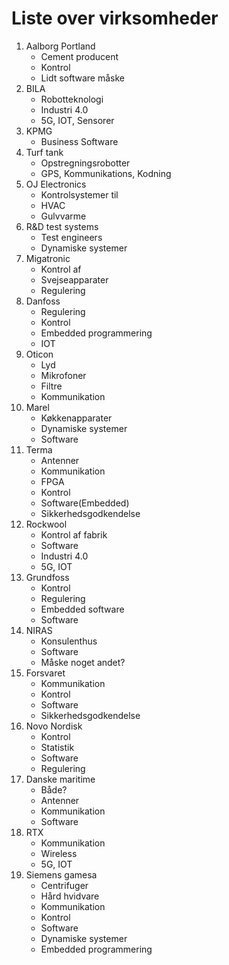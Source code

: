 # Liste over virksomheder


1. Aalborg Portland
    - Cement producent
    - Kontrol
    - Lidt software måske
2. BILA 
    - Robotteknologi
    - Industri 4.0
    - 5G, IOT, Sensorer
4. KPMG
    - Business Software
6. Turf tank
    - Opstregningsrobotter
    - GPS, Kommunikations, Kodning
8. OJ Electronics
    - Kontrolsystemer til
    - HVAC
    - Gulvvarme
10. R&D test systems
    - Test engineers
    - Dynamiske systemer
12. Migatronic
    - Kontrol af 
    - Svejseapparater
    - Regulering
16. Danfoss
    - Regulering
    - Kontrol
    - Embedded programmering
    - IOT
19. Oticon
    - Lyd
    - Mikrofoner
    - Filtre
    - Kommunikation
29. Marel
    - Køkkenapparater
    - Dynamiske systemer
    - Software
31. Terma
    - Antenner
    - Kommunikation
    - FPGA 
    - Kontrol
    - Software(Embedded)
    - Sikkerhedsgodkendelse
34. Rockwool
    - Kontrol af fabrik
    - Software
    - Industri 4.0
    - 5G, IOT
35. Grundfoss
    - Kontrol
    - Regulering
    - Embedded software
    - Software
45. NIRAS
    - Konsulenthus
    - Software
    - Måske noget andet?
51. Forsvaret
    - Kommunikation
    - Kontrol 
    - Software
    - Sikkerhedsgodkendelse
54. Novo Nordisk
    - Kontrol
    - Statistik
    - Software 
    - Regulering 
55. Danske maritime
    - Både?
    - Antenner
    - Kommunikation
    - Software
59. RTX
    - Kommunikation
    - Wireless
    - 5G, IOT
70. Siemens gamesa
    - Centrifuger
    - Hård hvidvare 
    - Kommunikation
    - Kontrol
    - Software
    - Dynamiske systemer
    - Embedded programmering